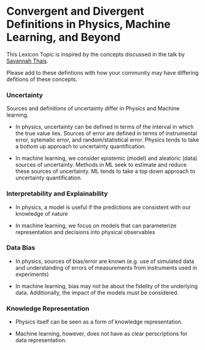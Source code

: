 # Convergent and Divergent Definitions in Physics, Machine Learning, and Beyond

This Lexicon Topic is inspired by the concepts discussed in the talk by [Savannah Thais](https://twitter.com/BasicScienceSav).

Please add to these defintions with how your community may have differing defitions of these concepts.

### Uncertainty

Sources and definitions of uncertainty differ in Physics and Machine learning. 

- In physics, uncertainty can be defined in terms of the interval in which the true value lies. Sources of error are defined in terms of instrumental error, sytematic error, and random/statistical error.  Physics tends to take a bottom up approach to uncertainty quantification.

- In machine learning, we consider epistemic (model) and aleatoric (data) sources of uncertainty.  Methods in ML seek to estimate and reduce these sources of uncertainty.  ML tends to take a top down approach to uncertainty quantification.

### Interpretability and Explainability 

- In physics, a model is useful if the predictions are consistent with our knowledge of nature

- In machine learning, we focus on models that can parameterize representation and decisions into physical observables

### Data Bias

- In physics, sources of bias/error are known (e.g. use of simulated data and understanding of errors of measurements from instruments used in experiments)

- In machine learning, bias may not be about the fidelity of the underlying data. Additionally, the impact of the models must be considered.

### Knowledge Representation

- Physics itself can be seen as a form of knowledge representation.

- Machine learning, however, does not have as clear perscriptions for data representation.
